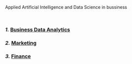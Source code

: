 Applied Artificial Intelligence and Data Science in bussiness

<br>

### *1.* [Business Data Analytics](https://github.com/Zinwaiyan274/Business-Data-Analytics)
### *2.* [Marketing](https://github.com/Zinwaiyan274/Data-Science-Projects-for-Marketing) 
### *3.* [Finance](https://github.com/Zinwaiyan274/Data-Science-in-Finance)
